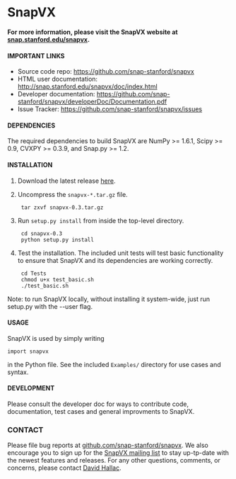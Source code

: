 SnapVX
=====================

**For more information, please visit the SnapVX website at [snap.stanford.edu/snapvx](http://snap.stanford.edu/snapvx/).**

#### IMPORTANT LINKS
- Source code repo: https://github.com/snap-stanford/snapvx
- HTML user documentation: http://snap.stanford.edu/snapvx/doc/index.html
- Developer documentation: https://github.com/snap-stanford/snapvx/developerDoc/Documentation.pdf
- Issue Tracker: https://github.com/snap-stanford/snapvx/issues

#### DEPENDENCIES
The required dependencies to build SnapVX are NumPy >= 1.6.1, Scipy >= 0.9, CVXPY >= 0.3.9, and Snap.py >= 1.2.

#### INSTALLATION
1. Download the latest release [here](http://snap.stanford.edu/snapvx/release/).
2. Uncompress the `snapvx-*.tar.gz` file.

        tar zxvf snapvx-0.3.tar.gz

3. Run `setup.py install` from inside the top-level directory.

        cd snapvx-0.3
        python setup.py install

4. Test the installation. The included unit tests will test basic functionality to ensure that SnapVX and its dependencies are working correctly.

        cd Tests
        chmod u+x test_basic.sh
        ./test_basic.sh

Note: to run SnapVX locally, without installing it system-wide, just run setup.py with the --user flag.

#### USAGE
SnapVX is used by simply writing
```
import snapvx
```
in the Python file. See the included `Examples/` directory for use cases and syntax.

#### DEVELOPMENT
Please consult the developer doc for ways to contribute code, documentation, test cases and general improvments to SnapVX.

### CONTACT
Please file bug reports at [github.com/snap-stanford/snapvx](https://github.com/snap-stanford/snapvx). We also encourage you to sign up for the [SnapVX mailing list](http://snap.stanford.edu/snapvx/#documentation) to stay up-tp-date with the newest features and releases. For any other questions, comments, or concerns, please contact [David Hallac](http://www.stanford.edu/~hallac/).
